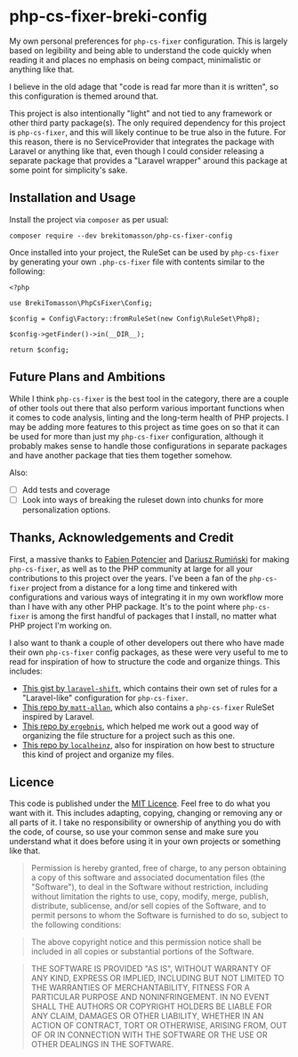 # php-cs-fixer-breki-config

My own personal preferences for `php-cs-fixer` configuration. This is largely based on legibility and being able to
understand the code quickly when reading it and places no emphasis on being compact, minimalistic or anything like that.

I believe in the old adage that "code is read far more than it is written", so this configuration is themed around that.

This project is also intentionally "light" and not tied to any framework or other third party package(s). The only
required dependency for this project is `php-cs-fixer`, and this will likely continue to be true also in the future.
For this reason, there is no ServiceProvider that integrates the package with Laravel or anything like that, even though
I could consider releasing a separate package that provides a "Laravel wrapper" around this package at some point for
simplicity's sake.

## Installation and Usage

Install the project via `composer` as per usual:

```
composer require --dev brekitomasson/php-cs-fixer-config
```

Once installed into your project, the RuleSet can be used by `php-cs-fixer` by generating your own `.php-cs-fixer` file
with contents similar to the following:

```
<?php

use BrekiTomasson\PhpCsFixer\Config;

$config = Config\Factory::fromRuleSet(new Config\RuleSet\Php8);

$config->getFinder()->in(__DIR__);

return $config;
```

## Future Plans and Ambitions

While I think `php-cs-fixer` is the best tool in the category, there are a couple of other tools out there that also
perform various important functions when it comes to code analysis, linting and the long-term health of PHP projects. I
may be adding more features to this project as time goes on so that it can be used for more than just my `php-cs-fixer`
configuration, although it probably makes sense to handle those configurations in separate packages and have another
package that ties them together somehow.

Also:

- [ ] Add tests and coverage
- [ ] Look into ways of breaking the ruleset down into chunks for more personalization options.

## Thanks, Acknowledgements and Credit

First, a massive thanks to [Fabien Potencier](http://fabien.potencier.org/) and [Dariusz Rumiński](https://github.com/keradus)
for making `php-cs-fixer`, as well as to the PHP community at large for all your contributions to this project over the
years. I've been a fan of the `php-cs-fixer` project from a distance for a long time and tinkered with configurations
and various ways of integrating it in my own workflow more than I have with any other PHP package. It's to the point
where `php-cs-fixer` is among the first handful of packages that I install, no matter what PHP project I'm working on.

I also want to thank a couple of other developers out there who have made their own `php-cs-fixer` config packages, as
these were very useful to me to read for inspiration of how to structure the code and organize things. This includes:

- [This gist by `laravel-shift`](https://gist.github.com/laravel-shift/cab527923ed2a109dda047b97d53c200), which contains
  their own set of rules for a "Laravel-like" configuration for `php-cs-fixer`.
- [This repo by `matt-allan`](https://github.com/matt-allan/laravel-code-style), which also contains a `php-cs-fixer`
  RuleSet inspired by Laravel.
- [This repo by `ergebnis`](https://github.com/ergebnis/php-cs-fixer-config), which helped me work out a good way of
  organizing the file structure for a project such as this one.
- [This repo by `localheinz`](https://github.com/localheinz/php-cs-fixer-config), also for inspiration on how best to
  structure this kind of project and organize my files.


## Licence

This code is published under the [MIT Licence](https://opensource.org/licenses/MIT). Feel free to do what you want with
it. This includes adapting, copying, changing or removing any or all parts of it. I take no responsibility or ownership
of anything you do with the code, of course, so use your common sense and make sure you understand what it does before
using it in your own projects or something like that.

> Permission is hereby granted, free of charge, to any person obtaining a copy of this software and associated
> documentation files (the "Software"), to deal in the Software without restriction, including without limitation the
> rights to use, copy, modify, merge, publish, distribute, sublicense, and/or sell copies of the Software, and to permit
> persons to whom the Software is furnished to do so, subject to the following conditions:

> The above copyright notice and this permission notice shall be included in all copies or substantial portions of the
> Software.

> THE SOFTWARE IS PROVIDED "AS IS", WITHOUT WARRANTY OF ANY KIND, EXPRESS OR IMPLIED, INCLUDING BUT NOT LIMITED TO THE
> WARRANTIES OF MERCHANTABILITY, FITNESS FOR A PARTICULAR PURPOSE AND NONINFRINGEMENT. IN NO EVENT SHALL THE AUTHORS OR
> COPYRIGHT HOLDERS BE LIABLE FOR ANY CLAIM, DAMAGES OR OTHER LIABILITY, WHETHER IN AN ACTION OF CONTRACT, TORT OR
> OTHERWISE, ARISING FROM, OUT OF OR IN CONNECTION WITH THE SOFTWARE OR THE USE OR OTHER DEALINGS IN THE SOFTWARE.
